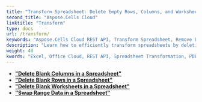 ```yaml
---
title: "Transform Spreadsheet: Delete Empty Rows, Columns, and Worksheets"
second_title: "Aspose.Cells Cloud"
linktitle: "Transform"
type: docs
url: /transform/
keywords: "Aspose.Cells Cloud REST API, Transform Spreadsheet, Remove Empty Rows, Remove Empty Columns, Delete Worksheets, Office Excel 2016, Office Excel 2019, Office Excel 365"
description: "Learn how to efficiently transform spreadsheets by deleting empty rows, columns, and worksheets using the Aspose.Cells Cloud REST API."
weight: 40
kwords: "Excel, Office Cloud, REST API, Spreadsheet Transformation, PDF Conversion, CSV Handling, JSON Support, Markdown Processing, Developer Guide"
---
```


- **["Delete Blank Columns in a Spreadsheet"](https://docs.aspose.cloud/cells/delete-spreadsheet-blank-columns/)**
- **["Delete Blank Rows in a Spreadsheet"](https://docs.aspose.cloud/cells/delete-spreadsheet-blank-rows/)**
- **["Delete Blank Worksheets in a Spreadsheet"](https://docs.aspose.cloud/cells/delete-spreadsheet-blank-worksheets/)**
- **["Swap Range Data in a Spreadsheet"](https://docs.aspose.cloud/cells/swap-range/)**